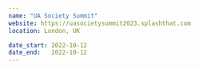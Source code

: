 ```yaml
---
name: "UA Society Summit"
website: https://uasocietysummit2023.splashthat.com
location: London, UK

date_start: 2022-10-12
date_end:   2022-10-12
---
```

